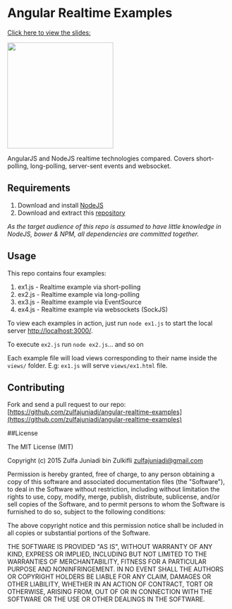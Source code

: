Angular Realtime Examples
=========================

[Click here to view the slides:](http://slides.com/zulfajuniadizulkifli/r/fullscreen)

[<img src="http://i.imgur.com/rr4fL6o.png" width="240px"/>](http://slides.com/zulfajuniadizulkifli/r/fullscreen)

AngularJS and NodeJS realtime technologies compared. Covers short-polling, long-polling, server-sent events and websocket.

## Requirements

1. Download and install [NodeJS](https://nodejs.org/download/)
2. Download and extract this [repository](https://github.com/zulfajuniadi/angular-realtime-examples/archive/master.zip)

*As the target audience of this repo is assumed to have little knowledge in NodeJS, bower & NPM, all dependencies are committed together.*
    
## Usage

This repo contains four examples:

1.  ex1.js - Realtime example via short-polling
2.  ex2.js - Realtime example via long-polling
3.  ex3.js - Realtime example via EventSource
4.  ex4.js - Realtime example via websockets (SockJS)

To view each examples in action, just run `node ex1.js` to start the local server [http://localhost:3000/](http://localhost:3000/).

To execute `ex2.js` run `node ex2.js`... and so on

Each example file will load views corresponding to their name inside the `views/` folder. E.g: `ex1.js` will serve `views/ex1.html` file.

## Contributing

Fork and send a pull request to our repo: [https://github.com/zulfajuniadi/angular-realtime-examples](https://github.com/zulfajuniadi/angular-realtime-examples)


##License

The MIT License (MIT)

Copyright (c) 2015 Zulfa Juniadi bin Zulkifli <zulfajuniadi@gmail.com>

Permission is hereby granted, free of charge, to any person obtaining a copy of this software and associated documentation files (the "Software"), to deal in the Software without restriction, including without limitation the rights to use, copy, modify, merge, publish, distribute, sublicense, and/or sell copies of the Software, and to permit persons to whom the Software is furnished to do so, subject to the following conditions:

The above copyright notice and this permission notice shall be included in
all copies or substantial portions of the Software.

THE SOFTWARE IS PROVIDED "AS IS", WITHOUT WARRANTY OF ANY KIND, EXPRESS OR IMPLIED, INCLUDING BUT NOT LIMITED TO THE WARRANTIES OF MERCHANTABILITY, FITNESS FOR A PARTICULAR PURPOSE AND NONINFRINGEMENT. IN NO EVENT SHALL THE AUTHORS OR COPYRIGHT HOLDERS BE LIABLE FOR ANY CLAIM, DAMAGES OR OTHER LIABILITY, WHETHER IN AN ACTION OF CONTRACT, TORT OR OTHERWISE, ARISING FROM, OUT OF OR IN CONNECTION WITH THE SOFTWARE OR THE USE OR OTHER DEALINGS IN
THE SOFTWARE.
